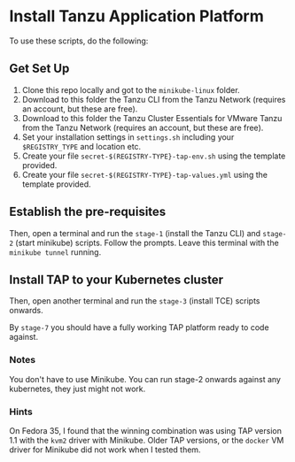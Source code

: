 # Install Tanzu Application Platform

To use these scripts, do the following:

## Get Set Up

1. Clone this repo locally and got to the `minikube-linux` folder.
1. Download to this folder the Tanzu CLI from the Tanzu Network (requires an account, but these are free).
1. Download to this folder the Tanzu Cluster Essentials for VMware Tanzu from the Tanzu Network (requires an account, but these are free).
1. Set your installation settings in `settings.sh` including your `$REGISTRY_TYPE` and location etc.
1. Create your file `secret-$(REGISTRY-TYPE}-tap-env.sh` using the template provided.
1. Create your file `secret-$(REGISTRY-TYPE}-tap-values.yml` using the template provided.


## Establish the pre-requisites

Then, open a terminal and run the `stage-1` (install the Tanzu CLI) and `stage-2` (start minikube) scripts. Follow the prompts. Leave this terminal with the `minikube tunnel` running.

## Install TAP to your Kubernetes cluster

Then, open another terminal and run the `stage-3` (install TCE) scripts onwards.

By `stage-7` you should have a fully working TAP platform ready to code against.

### Notes

You don't have to use Minikube. You can run stage-2 onwards against any kubernetes, they just might not work.

### Hints

On Fedora 35, I found that the winning combination was using TAP version 1.1 with the `kvm2` driver with Minikube. Older TAP versions, or the `docker` VM driver for Minikube did not work when I tested them. 